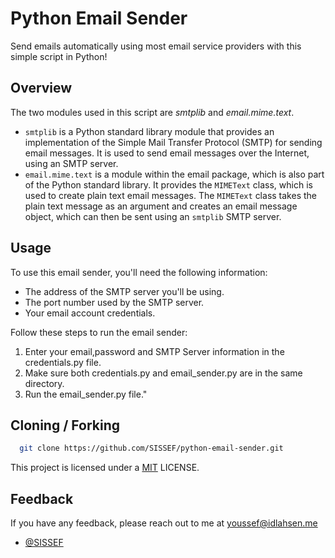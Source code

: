 # Python Email Sender

Send emails automatically using most email service providers with this simple script in Python!

## Overview
The two modules used in this script are *smtplib* and *email.mime.text*.

- `smtplib` is a Python standard library module that provides an implementation of the Simple Mail Transfer Protocol (SMTP) for sending email messages. It is used to send email messages over the Internet, using an SMTP server.
- `email.mime.text` is a module within the email package, which is also part of the Python standard library. It provides the `MIMEText` class, which is used to create plain text email messages. The `MIMEText` class takes the plain text message as an argument and creates an email message object, which can then be sent using an `smtplib` SMTP server.

## Usage
To use this email sender, you'll need the following information:

   - The address of the SMTP server you'll be using.
   - The port number used by the SMTP server.
   - Your email account credentials.

Follow these steps to run the email sender:

1. Enter your email,password and SMTP Server information in the credentials.py file.
2. Make sure both credentials.py and email_sender.py are in the same directory.
3. Run the email_sender.py file."

## Cloning / Forking

```bash
  git clone https://github.com/SISSEF/python-email-sender.git
```
This project is licensed under a [MIT](https://choosealicense.com/licenses/mit/) LICENSE.

## Feedback

If you have any feedback, please reach out to me at youssef@idlahsen.me

- [@SISSEF](https://github.com/SISSEF/)
